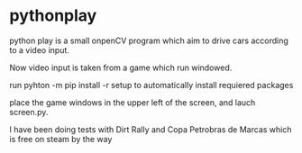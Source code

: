 # pythonplay

python play is a small onpenCV program which aim to drive cars according to a video input. 

Now video input is taken from a game which run windowed. 


run pyhton -m pip install -r setup to automatically install requiered packages



place the game windows in the upper left of the screen, and lauch screen.py. 

I have been doing tests with Dirt Rally and Copa Petrobras de Marcas which is free on steam by the way




